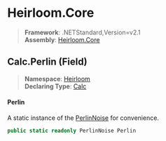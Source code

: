 # Heirloom.Core

> **Framework**: .NETStandard,Version=v2.1  
> **Assembly**: [Heirloom.Core][0]

## Calc.Perlin (Field)

> **Namespace**: [Heirloom][0]  
> **Declaring Type**: [Calc][1]

#### Perlin

A static instance of the [PerlinNoise][2] for convenience.

```cs
public static readonly PerlinNoise Perlin
```

[0]: ../../../Heirloom.Core.md
[1]: ../Calc.md
[2]: ../PerlinNoise.md
